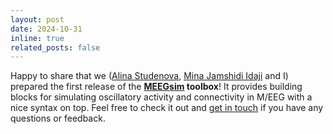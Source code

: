 ```yaml
---
layout: post
date: 2024-10-31
inline: true
related_posts: false
---
```


Happy to share that we (<a href="https://www.alinastudenova.com/">Alina Studenova</a>, <a href="https://minajamshidi.github.io/">Mina Jamshidi Idaji</a> and I) prepared the first release of the **<a href="/projects/meegsim/">MEEGsim</a> toolbox**! It provides building blocks for simulating oscillatory activity and connectivity in M/EEG with a nice syntax on top. Feel free to check it out and <a href="mailto:{{ site.data.socials.email }}">get in touch</a> if you have any questions or feedback. 
